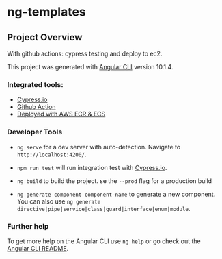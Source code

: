 # ng-templates

## Project Overview
With github actions: cypress testing and deploy to ec2.

This project was generated with [Angular CLI](https://github.com/angular/angular-cli) version 10.1.4.

### Integrated tools:

- [Cypress.io](https://www.cypress.io/)
- [Github Action](https://docs.github.com/en/free-pro-team@latest/actions)
- [Deployed with AWS ECR & ECS](https://github.com/gpunzalan18/ng-templates/blob/main/.github/workflows/main.yml)


### Developer Tools
- `ng serve` for a dev server with auto-detection. Navigate to `http://localhost:4200/`.
- `npm run test` will run integration test with [Cypress.io](https://www.cypress.io/).
- `ng build` to build the project. se the `--prod` flag for a production build

- `ng generate component component-name` to generate a new component. You can also use `ng generate directive|pipe|service|class|guard|interface|enum|module`.


### Further help

To get more help on the Angular CLI use `ng help` or go check out the [Angular CLI README](https://github.com/angular/angular-cli/blob/master/README.md).
